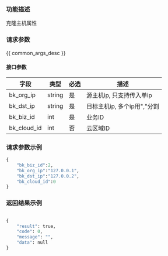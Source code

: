 ### 功能描述

克隆主机属性

### 请求参数

{{ common_args_desc }}

#### 接口参数

| 字段        |  类型   | 必选   |  描述                       |
|-------------|---------|--------|-----------------------------|
| bk_org_ip   | string  | 是     | 源主机ip, 只支持传入单ip    |
| bk_dst_ip   | string  | 是     | 目标主机ip, 多个ip用","分割 |
| bk_biz_id   | int     | 是     | 业务ID                      |
| bk_cloud_id | int     | 否     | 云区域ID                    |

### 请求参数示例

```python
{
    "bk_biz_id":2,
    "bk_org_ip":"127.0.0.1",
    "bk_dst_ip":"127.0.0.2",
    "bk_cloud_id":0
}
```


### 返回结果示例

```python

{
    "result": true,
    "code": 0,
    "message": "",
    "data": null
}
```
